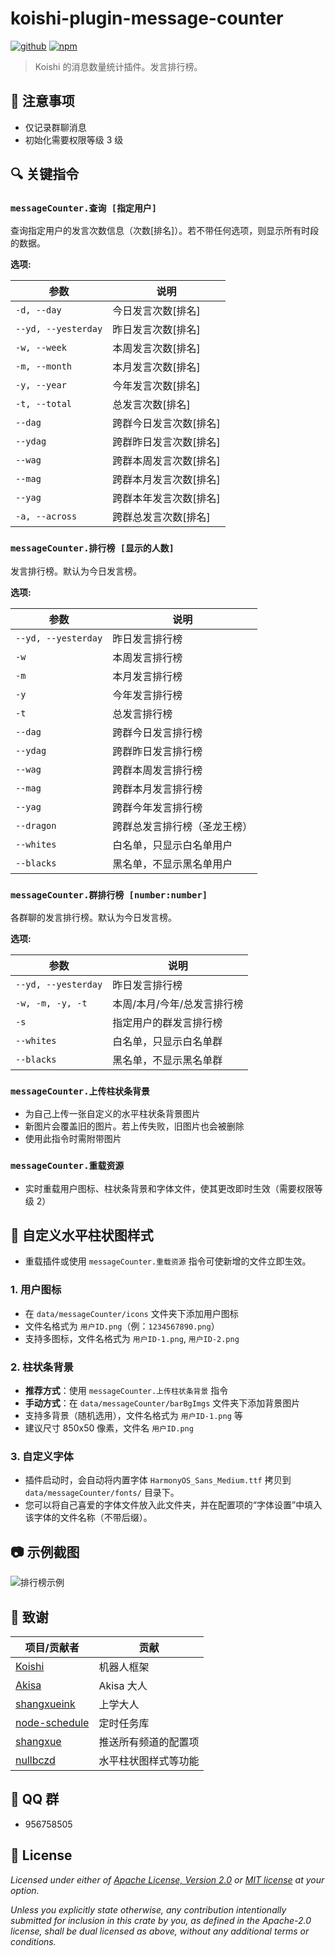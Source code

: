 # koishi-plugin-message-counter

[![github](https://img.shields.io/badge/github-araea/message_counter-8da0cb?style=for-the-badge&labelColor=555555&logo=github)](https://github.com/araea/koishi-plugin-message-counter)
[![npm](https://img.shields.io/npm/v/koishi-plugin-message-counter.svg?style=for-the-badge&color=fc8d62&logo=npm)](https://www.npmjs.com/package/koishi-plugin-message-counter)

> Koishi 的消息数量统计插件。发言排行榜。

## 📝 注意事项

- 仅记录群聊消息
- 初始化需要权限等级 3 级

## 🔍 关键指令

### `messageCounter.查询 [指定用户]`

查询指定用户的发言次数信息（次数[排名]）。若不带任何选项，则显示所有时段的数据。

**选项:**

| 参数 | 说明 |
|------|------|
| `-d, --day` | 今日发言次数[排名] |
| `--yd, --yesterday` | 昨日发言次数[排名] |
| `-w, --week` | 本周发言次数[排名] |
| `-m, --month` | 本月发言次数[排名] |
| `-y, --year` | 今年发言次数[排名] |
| `-t, --total` | 总发言次数[排名] |
| `--dag` | 跨群今日发言次数[排名] |
| `--ydag` | 跨群昨日发言次数[排名] |
| `--wag` | 跨群本周发言次数[排名] |
| `--mag` | 跨群本月发言次数[排名] |
| `--yag` | 跨群本年发言次数[排名] |
| `-a, --across` | 跨群总发言次数[排名] |

### `messageCounter.排行榜 [显示的人数]`

发言排行榜。默认为今日发言榜。

**选项:**

| 参数 | 说明 |
|------|------|
| `--yd, --yesterday` | 昨日发言排行榜 |
| `-w` | 本周发言排行榜 |
| `-m` | 本月发言排行榜 |
| `-y` | 今年发言排行榜 |
| `-t` | 总发言排行榜 |
| `--dag` | 跨群今日发言排行榜 |
| `--ydag` | 跨群昨日发言排行榜 |
| `--wag` | 跨群本周发言排行榜 |
| `--mag` | 跨群本月发言排行榜 |
| `--yag` | 跨群今年发言排行榜 |
| `--dragon` | 跨群总发言排行榜（圣龙王榜） |
| `--whites` | 白名单，只显示白名单用户 |
| `--blacks` | 黑名单，不显示黑名单用户 |

### `messageCounter.群排行榜 [number:number]`

各群聊的发言排行榜。默认为今日发言榜。

**选项:**

| 参数 | 说明 |
|------|------|
| `--yd, --yesterday` | 昨日发言排行榜 |
| `-w, -m, -y, -t` | 本周/本月/今年/总发言排行榜 |
| `-s` | 指定用户的群发言排行榜 |
| `--whites` | 白名单，只显示白名单群 |
| `--blacks` | 黑名单，不显示黑名单群 |

### `messageCounter.上传柱状条背景`

- 为自己上传一张自定义的水平柱状条背景图片
- 新图片会覆盖旧的图片。若上传失败，旧图片也会被删除
- 使用此指令时需附带图片

### `messageCounter.重载资源`

- 实时重载用户图标、柱状条背景和字体文件，使其更改即时生效（需要权限等级 2）

## 🎨 自定义水平柱状图样式

- 重载插件或使用 `messageCounter.重载资源` 指令可使新增的文件立即生效。

### 1. 用户图标

- 在 `data/messageCounter/icons` 文件夹下添加用户图标
- 文件名格式为 `用户ID.png`（例：`1234567890.png`）
- 支持多图标，文件名格式为 `用户ID-1.png`, `用户ID-2.png`

### 2. 柱状条背景

- **推荐方式**：使用 `messageCounter.上传柱状条背景` 指令
- **手动方式**：在 `data/messageCounter/barBgImgs` 文件夹下添加背景图片
- 支持多背景（随机选用），文件名格式为 `用户ID-1.png` 等
- 建议尺寸 850x50 像素，文件名 `用户ID.png`

### 3. 自定义字体

- 插件启动时，会自动将内置字体 `HarmonyOS_Sans_Medium.ttf` 拷贝到 `data/messageCounter/fonts/` 目录下。
- 您可以将自己喜爱的字体文件放入此文件夹，并在配置项的“字体设置”中填入该字体的文件名称（不带后缀）。

## 📷 示例截图

![排行榜示例](https://github.com/user-attachments/assets/a893f995-a74f-4170-a417-e826cf73f6a2)

## 🙏 致谢

| 项目/贡献者 | 贡献 |
|------------|------|
| [Koishi](https://koishi.chat/) | 机器人框架 |
| [Akisa](https://forum.koishi.xyz/u/akisa/summary) | Akisa 大人 |
| [shangxueink](https://github.com/araea/koishi-plugin-message-counter/pull/11) | 上学大人 |
| [node-schedule](https://www.npmjs.com/package/node-schedule) | 定时任务库 |
| [shangxue](https://forum.koishi.xyz/u/shangxue/summary) | 推送所有频道的配置项 |
| [nullbczd](https://forum.koishi.xyz/u/nullbczd/summary) | 水平柱状图样式等功能 |

## 💬 QQ 群

- 956758505

## 📄 License

_Licensed under either of [Apache License, Version 2.0](LICENSE-APACHE) or [MIT license](LICENSE-MIT) at your option._

_Unless you explicitly state otherwise, any contribution intentionally submitted for inclusion in this crate by you, as defined in the Apache-2.0 license, shall be dual licensed as above, without any additional terms or conditions._
